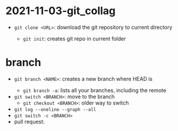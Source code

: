 # 2021-11-03-git_collag

- `git clone <URL>`: download the git repository <URL> to current directory
	- `git init`: creates git repo in current folder

# branch
- `git branch <NAME>`: creates a new branch <NAME> where HEAD is
	- `git branch -a`: lists all your branches, including the remote
- `git switch <BRANCH>`: move to the branch
	- `git checkout <BRANCH>`: older way to switch
- `git log --oneline --graph --all`
- `git switch -c <BRANCH>`
- pull request:

